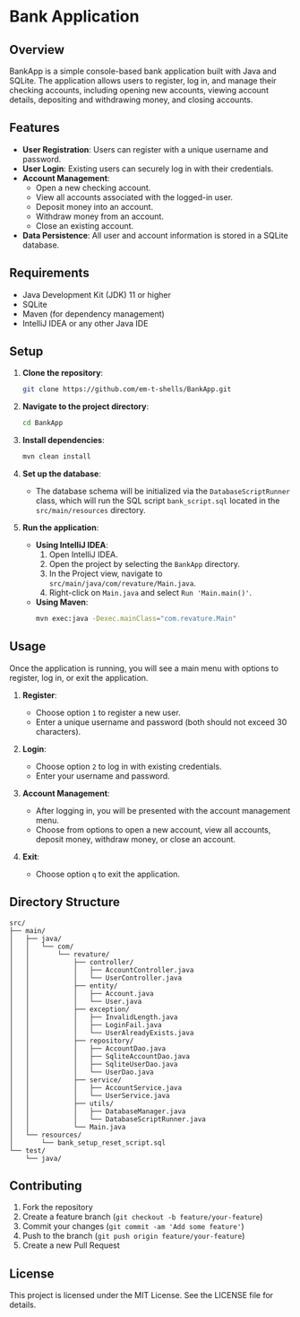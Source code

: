 # Bank Application

## Overview

BankApp is a simple console-based bank application built with Java and SQLite. The application allows users to register, log in, and manage their checking accounts, including opening new accounts, viewing account details, depositing and withdrawing money, and closing accounts.

## Features

- **User Registration**: Users can register with a unique username and password.
- **User Login**: Existing users can securely log in with their credentials.
- **Account Management**:
   - Open a new checking account.
   - View all accounts associated with the logged-in user.
   - Deposit money into an account.
   - Withdraw money from an account.
   - Close an existing account.
- **Data Persistence**: All user and account information is stored in a SQLite database.

## Requirements

- Java Development Kit (JDK) 11 or higher
- SQLite
- Maven (for dependency management)
- IntelliJ IDEA or any other Java IDE

## Setup

1. **Clone the repository**:
   ```sh
   git clone https://github.com/em-t-shells/BankApp.git
   ```

2. **Navigate to the project directory**:
   ```sh
   cd BankApp
   ```

3. **Install dependencies**:
   ```sh
   mvn clean install
   ```

4. **Set up the database**:
   - The database schema will be initialized via the `DatabaseScriptRunner` class, which will run the SQL script `bank_script.sql` located in the `src/main/resources` directory.

5. **Run the application**:
   - **Using IntelliJ IDEA**:
      1. Open IntelliJ IDEA.
      2. Open the project by selecting the `BankApp` directory.
      3. In the Project view, navigate to `src/main/java/com/revature/Main.java`.
      4. Right-click on `Main.java` and select `Run 'Main.main()'`.
   - **Using Maven**:
     ```sh
     mvn exec:java -Dexec.mainClass="com.revature.Main"
     ```

## Usage

Once the application is running, you will see a main menu with options to register, log in, or exit the application.

1. **Register**:
   - Choose option `1` to register a new user.
   - Enter a unique username and password (both should not exceed 30 characters).

2. **Login**:
   - Choose option `2` to log in with existing credentials.
   - Enter your username and password.

3. **Account Management**:
   - After logging in, you will be presented with the account management menu.
   - Choose from options to open a new account, view all accounts, deposit money, withdraw money, or close an account.

4. **Exit**:
   - Choose option `q` to exit the application.

## Directory Structure

```
src/
├── main/
│   ├── java/
│   │   └── com/
│   │       └── revature/
│   │           ├── controller/
│   │           │   ├── AccountController.java
│   │           │   └── UserController.java
│   │           ├── entity/
│   │           │   ├── Account.java
│   │           │   └── User.java
│   │           ├── exception/
│   │           │   ├── InvalidLength.java
│   │           │   ├── LoginFail.java
│   │           │   └── UserAlreadyExists.java
│   │           ├── repository/
│   │           │   ├── AccountDao.java
│   │           │   ├── SqliteAccountDao.java
│   │           │   ├── SqliteUserDao.java
│   │           │   └── UserDao.java
│   │           ├── service/
│   │           │   ├── AccountService.java
│   │           │   └── UserService.java
│   │           ├── utils/
│   │           │   ├── DatabaseManager.java
│   │           │   └── DatabaseScriptRunner.java
│   │           └── Main.java
│   └── resources/
│       └── bank_setup_reset_script.sql
└── test/
    └── java/
```

## Contributing

1. Fork the repository
2. Create a feature branch (`git checkout -b feature/your-feature`)
3. Commit your changes (`git commit -am 'Add some feature'`)
4. Push to the branch (`git push origin feature/your-feature`)
5. Create a new Pull Request

## License

This project is licensed under the MIT License. See the LICENSE file for details.